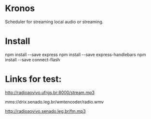 # Kronos
Scheduler for streaming local audio or streaming.

# Install
npm install --save express
npm install --save express-handlebars
npm install --save connect-flash

# Links for test:
http://radioaovivo.ufrgs.br:8000/stream.mp3

mms://drix.senado.leg.br/wmtencoder/radio.wmv

http://radioaovivo.senado.leg.br/fm.mp3
